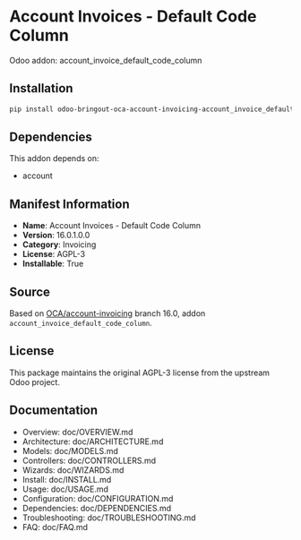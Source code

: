# Account Invoices - Default Code Column

Odoo addon: account_invoice_default_code_column

## Installation

```bash
pip install odoo-bringout-oca-account-invoicing-account_invoice_default_code_column
```

## Dependencies

This addon depends on:
- account

## Manifest Information

- **Name**: Account Invoices - Default Code Column
- **Version**: 16.0.1.0.0
- **Category**: Invoicing
- **License**: AGPL-3
- **Installable**: True

## Source

Based on [OCA/account-invoicing](https://github.com/OCA/account-invoicing) branch 16.0, addon `account_invoice_default_code_column`.

## License

This package maintains the original AGPL-3 license from the upstream Odoo project.

## Documentation

- Overview: doc/OVERVIEW.md
- Architecture: doc/ARCHITECTURE.md
- Models: doc/MODELS.md
- Controllers: doc/CONTROLLERS.md
- Wizards: doc/WIZARDS.md
- Install: doc/INSTALL.md
- Usage: doc/USAGE.md
- Configuration: doc/CONFIGURATION.md
- Dependencies: doc/DEPENDENCIES.md
- Troubleshooting: doc/TROUBLESHOOTING.md
- FAQ: doc/FAQ.md
